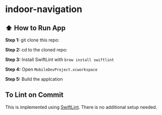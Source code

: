 #  indoor-navigation

## :arrow_up: How to Run App

**Step 1:** git clone this repo:

**Step 2:** cd to the cloned repo:

**Step 3:** Install SwiftLint with `brew install swiftlint`

**Step 4:** Open `MobileDevProject.xcworkspace` 

**Step 5:** Build the applcation


## To Lint on Commit

This is implemented using [SwiftLint](https://github.com/realm/SwiftLint). There is no additional setup needed.
